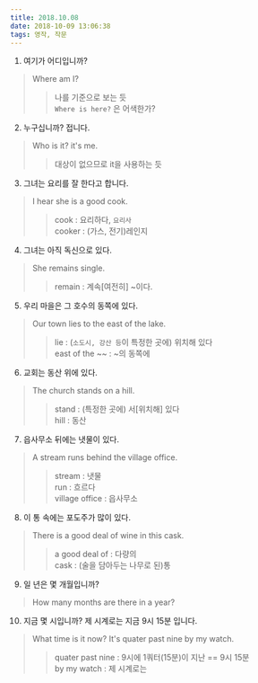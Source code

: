 ```yaml
---
title: 2018.10.08
date: 2018-10-09 13:06:38
tags: 영작, 작문
---
```


1. 여기가 어디입니까?  
> Where am I?
>> 나를 기준으로 보는 듯  
>> `Where is here?` 은 어색한가?

2. 누구십니까? 접니다.  
> Who is it? it's me.  
>> 대상이 없으므로 it을 사용하는 듯   

3. 그녀는 요리를 잘 한다고 합니다.  
> I hear she is a good cook.  
>> cook : 요리하다, `요리사`  
>> cooker : (가스, 전기)레인지  

4. 그녀는 아직 독신으로 있다.  
> She remains single.  
>> remain : 계속[여전히] ~이다.  

5. 우리 마을은 그 호수의 동쪽에 있다.  
> Our town lies to the east of the lake.  
>> lie : (`소도시, 강산 등`이 특정한 곳에) 위치해 있다  
>> east of the ~~ : ~의 동쪽에  

6. 교회는 동산 위에 있다.  
> The church stands on a hill.  
>> stand : (특정한 곳에) 서[위치해] 있다  
>> hill : 동산  

7. 읍사무소 뒤에는 냇물이 있다.  
> A stream runs behind the village office.  
>> stream : 냇물  
>> run : 흐르다  
>> village office : 읍사무소  

8. 이 통 속에는 포도주가 많이 있다.  
> There is a good deal of wine in this cask.  
>> a good deal of : 다량의  
>> cask : (술을 담아두는 나무로 된)통  

9. 일 년은 몇 개월입니까?  
> How many months are there in a year?  

10. 지금 몇 시입니까? 제 시계로는 지금 9시 15분 입니다.  
> What time is it now? It's quater past nine by my watch.  
>> quater past nine : 9시에 1쿼터(15분)이 지난 == 9시 15분  
>> by my watch : 제 시계로는  

<!-- more -->